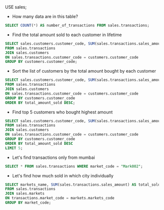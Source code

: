 USE sales;
* How many data are in this table?
``` sql
SELECT COUNT(*) AS number_of_transactions FROM sales.transactions;
```
* Find the total amount sold to each customer in lifetime 
``` sql
SELECT sales.customers.customer_code, SUM(sales.transactions.sales_amount) AS total_amount_sold
FROM sales.transactions
JOIN sales.customers
ON sales.transactions.customer_code = customers.customer_code
GROUP BY customers.customer_code;
```
* Sort the list of customers by the total amount bought by each customer 
``` sql
SELECT sales.customers.customer_code, SUM(sales.transactions.sales_amount) AS total_amount_sold
FROM sales.transactions
JOIN sales.customers
ON sales.transactions.customer_code = customers.customer_code
GROUP BY customers.customer_code
ORDER BY total_amount_sold DESC;
```
* Find top 5 customers who bought highest amount 
``` sql
SELECT sales.customers.customer_code, SUM(sales.transactions.sales_amount) AS total_amount_sold
FROM sales.transactions
JOIN sales.customers
ON sales.transactions.customer_code = customers.customer_code
GROUP BY customers.customer_code
ORDER BY total_amount_sold DESC
LIMIT 5;
```
* Let's find transactions only from mumbai
``` sql
SELECT * FROM sales.transactions WHERE market_code = "Mark002";
```

* Let's find how much sold in which city individually 
``` sql
SELECT markets_name, SUM(sales.transactions.sales_amount) AS total_sold
FROM sales.transactions
JOIN sales.markets
ON transactions.market_code = markets.markets_code
GROUP BY market_code;
```